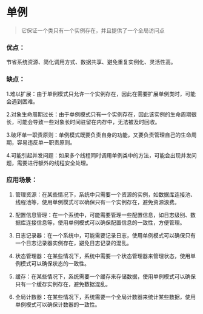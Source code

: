 ﻿# 单例
> 它保证一个类只有一个实例存在，并且提供了一个全局访问点

### 优点：
节省系统资源、简化调用方式、数据共享、避免重复实例化、灵活性高。

### 缺点：
1.难以扩展：由于单例模式只允许一个实例存在，因此在需要扩展单例类时，可能会遇到困难。

2.对象生命周期过长：由于单例模式只有一个实例存在，因此该实例的生命周期很长，可能会导致一些对象长时间驻留在内存中，无法被及时回收。

3.破坏单一职责原则：单例模式既要负责自身的功能，又要负责管理自己的生命周期，容易违反单一职责原则。

4.可能引起并发问题：如果多个线程同时调用单例类中的方法，可能会出现并发问题，需要进行额外的线程安全处理。

### 应用场景：
1. 管理资源：在某些情况下，系统中只需要一个资源的实例，如数据库连接池、线程池等，使用单例模式可以确保只有一个实例存在，避免资源浪费。

2. 配置信息管理：在一个系统中，可能需要管理一些配置信息，如日志级别、数据库连接信息等，使用单例模式可以确保配置信息的一致性，方便管理。

3. 日志记录器：在一个系统中，可能需要记录日志，使用单例模式可以确保只有一个日志记录器实例存在，避免日志记录的混乱。

4. 状态管理器：在某些情况下，系统中需要一个状态管理器来管理状态，使用单例模式可以确保状态的一致性。

5. 缓存：在某些情况下，系统需要一个缓存来存储数据，使用单例模式可以确保只有一个缓存实例存在，避免数据混乱。

6. 全局计数器：在某些情况下，系统需要一个全局计数器来统计某些数据，使用单例模式可以确保计数器的一致性。